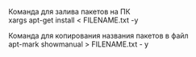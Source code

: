 

Команда для залива пакетов на ПК    
xargs apt-get install < FILENAME.txt -y


Команда для копирования названия пакетов в файл    
apt-mark showmanual > FILENAME.txt - y

